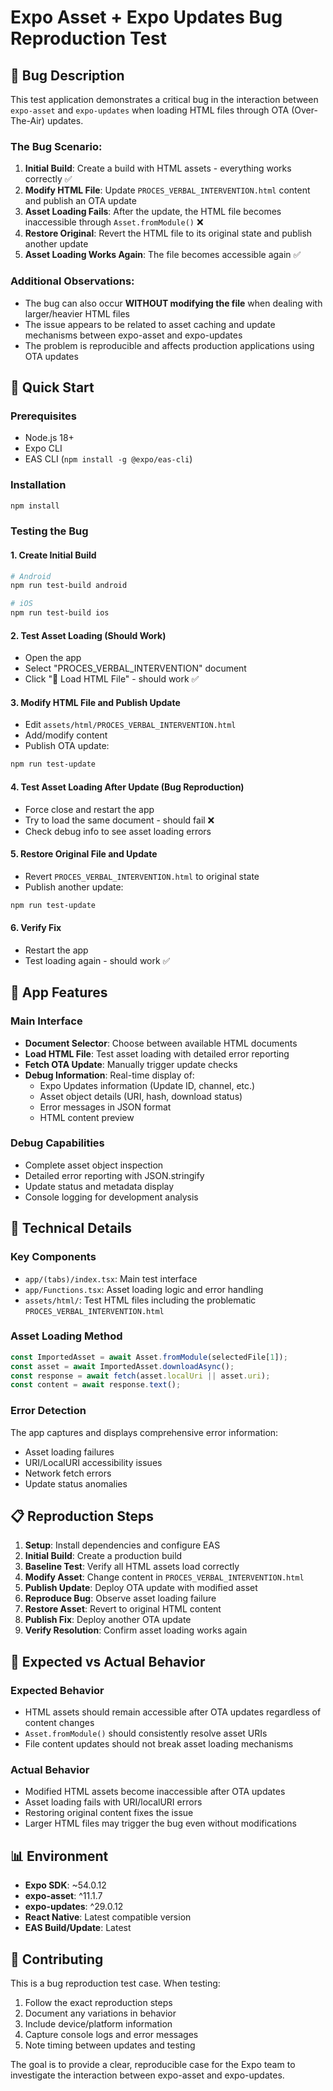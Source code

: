 # Expo Asset + Expo Updates Bug Reproduction Test

## 🐛 Bug Description

This test application demonstrates a critical bug in the interaction between `expo-asset` and `expo-updates` when loading HTML files through OTA (Over-The-Air) updates.

### The Bug Scenario:

1. **Initial Build**: Create a build with HTML assets - everything works correctly ✅
2. **Modify HTML File**: Update `PROCES_VERBAL_INTERVENTION.html` content and publish an OTA update
3. **Asset Loading Fails**: After the update, the HTML file becomes inaccessible through `Asset.fromModule()` ❌
4. **Restore Original**: Revert the HTML file to its original state and publish another update
5. **Asset Loading Works Again**: The file becomes accessible again ✅

### Additional Observations:

- The bug can also occur **WITHOUT modifying the file** when dealing with larger/heavier HTML files
- The issue appears to be related to asset caching and update mechanisms between expo-asset and expo-updates
- The problem is reproducible and affects production applications using OTA updates

## 🚀 Quick Start

### Prerequisites
- Node.js 18+ 
- Expo CLI
- EAS CLI (`npm install -g @expo/eas-cli`)

### Installation
```bash
npm install
```

### Testing the Bug

#### 1. Create Initial Build
```bash
# Android
npm run test-build android

# iOS  
npm run test-build ios
```

#### 2. Test Asset Loading (Should Work)
- Open the app
- Select "PROCES_VERBAL_INTERVENTION" document
- Click "🔄 Load HTML File" - should work ✅

#### 3. Modify HTML File and Publish Update
- Edit `assets/html/PROCES_VERBAL_INTERVENTION.html`
- Add/modify content
- Publish OTA update:
```bash
npm run test-update
```

#### 4. Test Asset Loading After Update (Bug Reproduction)
- Force close and restart the app
- Try to load the same document - should fail ❌
- Check debug info to see asset loading errors

#### 5. Restore Original File and Update
- Revert `PROCES_VERBAL_INTERVENTION.html` to original state
- Publish another update:
```bash
npm run test-update
```

#### 6. Verify Fix
- Restart the app
- Test loading again - should work ✅

## 📱 App Features

### Main Interface
- **Document Selector**: Choose between available HTML documents
- **Load HTML File**: Test asset loading with detailed error reporting
- **Fetch OTA Update**: Manually trigger update checks
- **Debug Information**: Real-time display of:
  - Expo Updates information (Update ID, channel, etc.)
  - Asset object details (URI, hash, download status)
  - Error messages in JSON format
  - HTML content preview

### Debug Capabilities
- Complete asset object inspection
- Detailed error reporting with JSON.stringify
- Update status and metadata display
- Console logging for development analysis

## 🔧 Technical Details

### Key Components
- `app/(tabs)/index.tsx`: Main test interface
- `app/Functions.tsx`: Asset loading logic and error handling
- `assets/html/`: Test HTML files including the problematic `PROCES_VERBAL_INTERVENTION.html`

### Asset Loading Method
```typescript
const ImportedAsset = await Asset.fromModule(selectedFile[1]);
const asset = await ImportedAsset.downloadAsync();
const response = await fetch(asset.localUri || asset.uri);
const content = await response.text();
```

### Error Detection
The app captures and displays comprehensive error information:
- Asset loading failures
- URI/LocalURI accessibility issues
- Network fetch errors
- Update status anomalies

## 📋 Reproduction Steps

1. **Setup**: Install dependencies and configure EAS
2. **Initial Build**: Create a production build
3. **Baseline Test**: Verify all HTML assets load correctly
4. **Modify Asset**: Change content in `PROCES_VERBAL_INTERVENTION.html`
5. **Publish Update**: Deploy OTA update with modified asset
6. **Reproduce Bug**: Observe asset loading failure
7. **Restore Asset**: Revert to original HTML content
8. **Publish Fix**: Deploy another OTA update
9. **Verify Resolution**: Confirm asset loading works again

## 🎯 Expected vs Actual Behavior

### Expected Behavior
- HTML assets should remain accessible after OTA updates regardless of content changes
- `Asset.fromModule()` should consistently resolve asset URIs
- File content updates should not break asset loading mechanisms

### Actual Behavior
- Modified HTML assets become inaccessible after OTA updates
- Asset loading fails with URI/localURI errors
- Restoring original content fixes the issue
- Larger HTML files may trigger the bug even without modifications

## 📊 Environment

- **Expo SDK**: ~54.0.12
- **expo-asset**: ^11.1.7
- **expo-updates**: ^29.0.12
- **React Native**: Latest compatible version
- **EAS Build/Update**: Latest

## 🤝 Contributing

This is a bug reproduction test case. When testing:

1. Follow the exact reproduction steps
2. Document any variations in behavior
3. Include device/platform information
4. Capture console logs and error messages
5. Note timing between updates and testing

The goal is to provide a clear, reproducible case for the Expo team to investigate the interaction between expo-asset and expo-updates.
